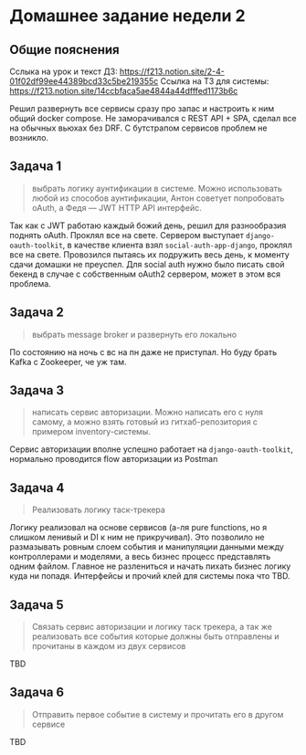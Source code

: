 # Домашнее задание недели 2

## Общие пояснения

Сслыка на урок и текст ДЗ: https://f213.notion.site/2-4-01f02df99ee44389bcd33c5be219355c
Ссылка на ТЗ для системы: https://f213.notion.site/14ccbfaca5ae4844a44dfffed1173b6c

Решил развернуть все сервисы сразу про запас и настроить к ним общий docker compose. Не заморачивался с REST API + SPA, сделал все на обычных вьюхах без DRF. С бутстрапом сервисов проблем не возникло.

## Задача 1

> выбрать логику аунтификации в системе. Можно использовать любой из способов аунтификации, Антон советует попробовать oAuth, а Федя — JWT HTTP API интерфейс.

Так как с JWT работаю каждый божий день, решил для разнообразия поднять oAuth. Проклял все на свете. Сервером выступает `django-oauth-toolkit`, в качестве клиента взял `social-auth-app-django`, проклял все на свете. Провозился пытаясь их подружить весь день, к моменту сдачи домашки не преуспел. Для social auth нужно было писать свой бекенд в случае с собственным oAuth2 сервером, может в этом вся проблема.

## Задача 2

> выбрать message broker и развернуть его локально

По состоянию на ночь с вс на пн даже не приступал. Но буду брать Kafka c Zookeeper, че уж там.

## Задача 3

> написать сервис авторизации. Можно написать его с нуля самому, а можно взять готовый из гитхаб-репозитория с примером inventory-системы. 

Сервис авторизации вполне успешно работает на `django-oauth-toolkit`, нормально проводится flow авторизации из Postman

## Задача 4

> Реализовать логику таск-трекера

Логику реализовал на основе сервисов (а-ля pure functions, но я слишком ленивый и DI к ним не прикручивал). Это позволило не размазывать ровным слоем события и манипуляции данными между контроллерами и моделями, а весь бизнес процесс представлять одним файлом. Главное не разлениться и начать пихать бизнес логику куда ни попадя. Интерфейсы и прочий клей для системы пока что TBD.

## Задача 5

> Связать сервис авторизации и логику таск трекера, а так же реализовать все события которые должны быть отправлены и прочитаны в каждом из двух сервисов

TBD

## Задача 6

> Отправить первое событие в систему и прочитать его в другом сервисе

TBD
